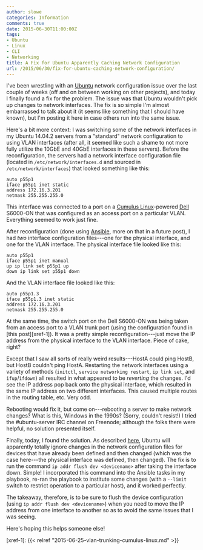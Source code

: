 ```yaml
---
author: slowe
categories: Information
comments: true
date: 2015-06-30T11:00:00Z
tags:
- Ubuntu
- Linux
- CLI
- Networking
title: A Fix for Ubuntu Apparently Caching Network Configuration
url: /2015/06/30/fix-for-ubuntu-caching-network-configuration/
---
```


I've been wrestling with an [Ubuntu][link-1] network configuration issue over the last couple of weeks (off and on between working on other projects), and today I finally found a fix for the problem. The issue was that Ubuntu wouldn't pick up changes to network interfaces. The fix is so simple I'm almost embarrassed to talk about it (it seems like something that I should have known), but I'm posting it here in case others run into the same issue.

Here's a bit more context: I was switching some of the network interfaces in my Ubuntu 14.04.2 servers from a "standard" network configuration to using VLAN interfaces (after all, it seemed like such a shame to not more fully utilize the 10GbE and 40GbE interfaces in these servers). Before the reconfiguration, the servers had a network interface configuration file (located in `/etc/network/interfaces.d` and sourced in `/etc/network/interfaces`) that looked something like this:

```text
auto p55p1
iface p55p1 inet static
address 172.16.3.201
netmask 255.255.255.0
```

This interface was connected to a port on a [Cumulus Linux][link-2]-powered [Dell][link-3] S6000-ON that was configured as an access port on a particular VLAN. Everything seemed to work just fine.

After reconfiguration (done using [Ansible][link-4], more on that in a future post), I had _two_ interface configuration files---one for the physical interface, and one for the VLAN interface. The physical interface file looked like this:

```text
auto p55p1
iface p55p1 inet manual
up ip link set p55p1 up
down ip link set p55p1 down
```

And the VLAN interface file looked like this:

```text
auto p55p1.3
iface p55p1.3 inet static
address 172.16.3.201
netmask 255.255.255.0
```

At the same time, the switch port on the Dell S6000-ON was being taken from an access port to a VLAN trunk port (using the configuration found in [this post][xref-1]). It was a pretty simple reconfiguration---just move the IP address from the physical interface to the VLAN interface. Piece of cake, right?

Except that I saw all sorts of really weird results---HostA could ping HostB, but HostB couldn't ping HostA. Restarting the network interfaces using a variety of methods (`initctl`, `service networking restart`, `ip link set`, and `ifup`/`ifdown`) all resulted in what appeared to be _reverting_ the changes. I'd see the IP address pop back onto the physical interface, which resulted in the same IP address on two different interfaces. This caused multiple routes in the routing table, etc. Very odd.

Rebooting would fix it, but come on---rebooting a server to make network changes? What is this, Windows in the 1990s? (Sorry, couldn't resist!) I tried the #ubuntu-server IRC channel on Freenode; although the folks there were helpful, no solution presented itself.

Finally, today, I found the solution. As described [here][link-5], Ubuntu will apparently totally ignore changes in the network configuration files for devices that have already been defined and then changed (which was the case here---the physical interface was defined, then changed). The fix is to run the command `ip addr flush dev <devicename>` after taking the interface down. Simple! I incorporated this command into the Ansible tasks in my playbook, re-ran the playbook to institute some changes (with a `--limit` switch to restrict operation to a particular host), and it worked perfectly.

The takeaway, therefore, is to be sure to flush the device configuration (using `ip addr flush dev <devicename>`) when you need to move the IP address from one interface to another so as to avoid the same issues that I was seeing.

Here's hoping this helps someone else!

[link-1]: http://www.ubuntu.com
[link-2]: http://cumulusnetworks.com
[link-3]: http://www.dell.com
[link-4]: http://www.ansible.com/home
[link-5]: http://askubuntu.com/questions/509975/how-can-i-change-the-network-configuration-on-ubuntu-14-04-server
[xref-1]: {{< relref "2015-06-25-vlan-trunking-cumulus-linux.md" >}}
